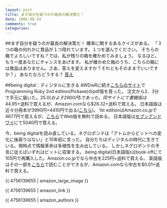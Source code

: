 ```yaml
---
layout: post
title: まず自分を疑うのが最良の解決策だ！
date: 2006-08-24
comments: true
categories:
---
```


##まず自分を疑うのが最良の解決策だ！
確率に関するあるクイズがある。
「３つの箱の何れかに賞品が１つ隠れています。１つを選んでください。
そちらの箱でよろしいですね？では、私が残りの箱を確かめてみましょう。
なるほど。もう一度あなたにチャンスをあげます。
私が確かめた箱のうち、こちらの箱には賞品はありません。さあ、答えを変えますか？それともそのままでいいですか？」
あなたならどうする？
[答え](/2006/08/27/notitle/)

##being digital：ディジタルに生きる
AWDwRに続き[こちらのサイト](http://pragmaticprogrammer.com/titles/ruby/index.html)でProgramming Ruby 2nd edition(Pickaxe)のpdf版を買った。
注文から2、3分で手元に届いた。$25.0(およそ2900円)であった。
同サイトにて書籍版は$44.95+送料で買えるが、Amazon.comなら$28.32+送料で買える。
日本語版は近々分冊本が3990円+4410円で出る([こちら](http://www.cbook24.com/bm_browsing.asp?product%5Fgroup%5Fid=3D51ED79%2D4A8C%2D425E%2DA527%2D7CC0BF24A02B&page=0&browsing%5Ftype=browsing))。
1st editionはAmazon.co.jpで4677円で買えるが、[こちら](http://www.ruby-doc.org/docs/ProgrammingRuby/)でWeb版を無料で読める。
日本語版は[セブンアンドワイ](http://www.7andy.jp/books/detail?accd=30875260)にて5040円で買える。

今、being digitalを読み直している。ネグロポンテは「アトムからビットへの変化に後戻りはない」と10年前に言った。
自分たちはディジタルの時代に生きている。現時点で情報革命は多様性を生み出している。
しかしネグロポンテの予言に従えばいずれはビットに収束する。
being digital(日本語版)はbook-offにて105円で再購入した。Amazon.co.jpでなら中古を225円+送料で買える。
英語版はその一部を[こちら](http://archives.obs-us.com/obs/english/books/nn/bdcont.htm)で読むことができるが、Amazon.comなら中古を$0.01+送料で買える。

{{ 4756139655 | amazon_large_image }}

{{ 4756139655 | amazon_link }}

{{ 4756139655 | amazon_authors }}
